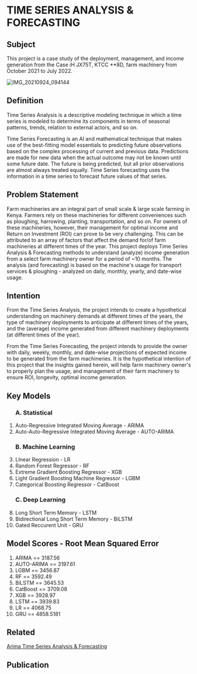 # TIME SERIES ANALYSIS & FORECASTING

## Subject

This project is a case study of the deployment, management, and income generation from the Case iH JX75T, KTCC **8D, farm machinery from October 2021 to July 2022. 

![IMG_20210924_094144](https://user-images.githubusercontent.com/46624127/216979248-d15aa37b-845c-467b-b69b-45a9c96b249d.jpg)



## Definition

Time Series Analysis is a descriptive modeling technique in which a time series is modeled to determine its components in terms of seasonal patterns, trends, relation to 
external actors, and so on. 

Time Series Forecasting is an AI and mathematical technique that makes use of the best-fitting model essentials to predicting future observations based on the complex 
processing of current and previous data. Predictions are made for new data when the actual outcome may not be known until some future date. The future is being predicted, 
but all prior observations are almost always treated equally. Time Series forecasting uses the information in a time series to forecast future values of that series.

## Problem Statement

Farm machineries are an integral part of small scale & large scale farming in Kenya. Farmers rely on these machineries for different conveniences such as ploughing, harrowing, planting, transportation, and so on. For owners of these machineries, however, their management for optimal income and Return on Investment (ROI) can prove 
to be very challenging. This can be attributed to an array of factors that affect the demand for/of farm machineries at different times of the year.
This project deploys Time Series Analysis & Forecasting methods to understand (analyze) income generation from a select farm machinery owner for a period of ~10 months. 
The analysis (and forecasting) is based on the machine's usage for transport services & ploughing - analyzed on daily, monthly, yearly, and date-wise usage. 

## Intention 

From the Time Series Analysis, the project intends to create a hypothetical understanding on machinery demands at different times of the years, the type of machinery 
deployments to anticipate at different times of the years, and the (average) income generated from different machinery deployments (at different times of the year).

From the Time Series Forecasting, the project intends to provide the owner with daily, weekly, monthly, and date-wise projections of expected income to be generated
from the farm machineries. 
It is the hypothetical intention of this project that the insights gained herein, will help farm machinery owner's to properly plan the usage, and management of their 
farm machinery to ensure ROI, longevity, optimal income generation. 

## Key Models

<ol>
  
 ### A. Statistical
    
  <li>Auto-Regressive Integrated Moving Average - ARIMA</li/>
  <li>Auto-Auto-Regressive Integrated Moving Average - AUTO-ARIMA</li/>
  
 ### B. Machine Learning
  
  <li>LInear Regression - LR</li/>
  <li>Random Forest Regressor - RF</li/>
  <li>Extreme Gradient Boosting Regressor - XGB</li/>
  <li> Light Gradient Boosting Machine Regressor - LGBM </li/>
  <li> Categorical Boosting Regressor - CatBoost </li/>
  
  ### C. Deep Learning
  
  <li>Long Short Term Memory - LSTM</li>
  <li> Bidirectional Long Short Term Memory - BiLSTM </li/>
  <li> Gated Reccurent Unit - GRU </li/>
  
</ol/>

## Model Scores - Root Mean Squared Error 

<ol>
  <li>ARIMA       ==    3187.56</li/>
  <li>AUTO-ARIMA  ==    3197.61</li/>
  <li>LGBM        ==    3456.87</li/>
  <li>RF          ==    3592.49</li/>
  <li>BiLSTM      ==    3645.53</li/>
  <li>CatBoost    ==    3709.08</li/>
  <li>XGB         ==    3928.97</li/>
  <li>LSTM        ==    3939.83</li/>
  <li>LR          ==    4068.75</li/>
  <li>GRU         ==    4858.5181</li/>
</ol/>

## Related
<a href src='https://github.com/wessware/ARIMA_TIME_SERIES_FORECASTING' target='_blank'>Arima Time Series Analysis & Forecasting </a>

## Publication

